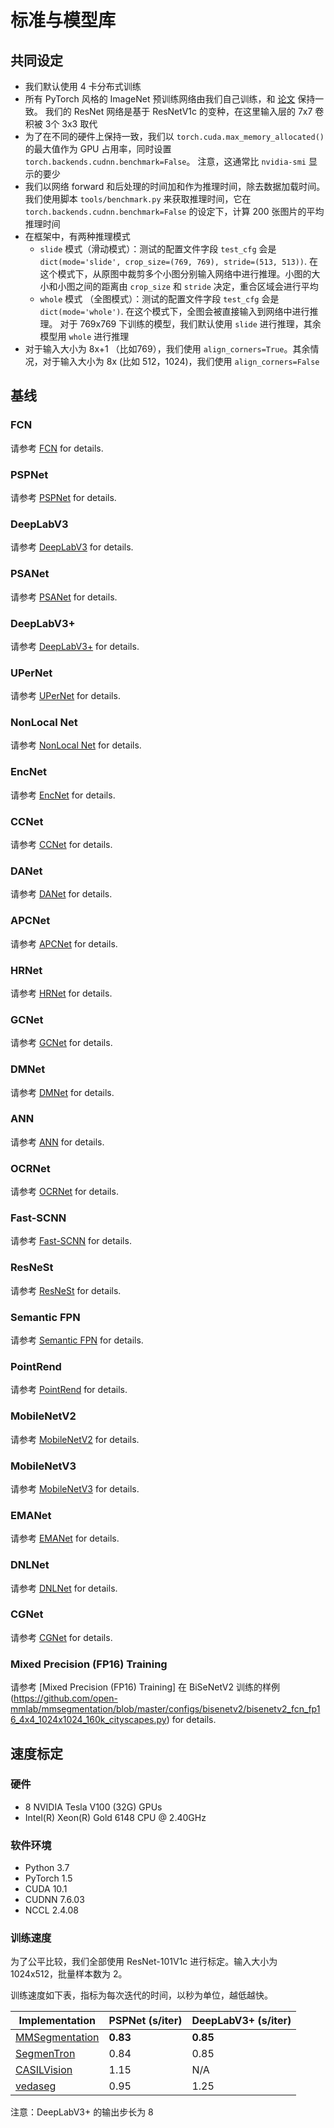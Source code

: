 # 标准与模型库

## 共同设定

* 我们默认使用 4 卡分布式训练
* 所有 PyTorch 风格的 ImageNet 预训练网络由我们自己训练，和 [论文](https://arxiv.org/pdf/1812.01187.pdf) 保持一致。
  我们的 ResNet 网络是基于 ResNetV1c 的变种，在这里输入层的 7x7 卷积被 3个 3x3 取代
* 为了在不同的硬件上保持一致，我们以 `torch.cuda.max_memory_allocated()` 的最大值作为 GPU 占用率，同时设置 `torch.backends.cudnn.benchmark=False`。
  注意，这通常比 `nvidia-smi` 显示的要少
* 我们以网络 forward 和后处理的时间加和作为推理时间，除去数据加载时间。我们使用脚本 `tools/benchmark.py` 来获取推理时间，它在 `torch.backends.cudnn.benchmark=False` 的设定下，计算 200 张图片的平均推理时间
* 在框架中，有两种推理模式
  * `slide` 模式（滑动模式）：测试的配置文件字段 `test_cfg` 会是 `dict(mode='slide', crop_size=(769, 769), stride=(513, 513))`.
    在这个模式下，从原图中裁剪多个小图分别输入网络中进行推理。小图的大小和小图之间的距离由 `crop_size` 和 `stride` 决定，重合区域会进行平均
  * `whole` 模式 （全图模式）：测试的配置文件字段 `test_cfg` 会是 `dict(mode='whole')`. 在这个模式下，全图会被直接输入到网络中进行推理。
    对于 769x769 下训练的模型，我们默认使用 `slide` 进行推理，其余模型用 `whole` 进行推理
* 对于输入大小为 8x+1 （比如769），我们使用 `align_corners=True`。其余情况，对于输入大小为 8x (比如 512，1024)，我们使用 `align_corners=False`

## 基线

### FCN

请参考 [FCN](https://github.com/open-mmlab/mmsegmentation/blob/master/configs/fcn) for details.

### PSPNet

请参考 [PSPNet](https://github.com/open-mmlab/mmsegmentation/blob/master/configs/pspnet) for details.

### DeepLabV3

请参考 [DeepLabV3](https://github.com/open-mmlab/mmsegmentation/blob/master/configs/deeplabv3) for details.

### PSANet

请参考 [PSANet](https://github.com/open-mmlab/mmsegmentation/blob/master/configs/psanet) for details.

### DeepLabV3+

请参考 [DeepLabV3+](https://github.com/open-mmlab/mmsegmentation/blob/master/configs/deeplabv3plus) for details.

### UPerNet

请参考 [UPerNet](https://github.com/open-mmlab/mmsegmentation/blob/master/configs/upernet) for details.

### NonLocal Net

请参考 [NonLocal Net](https://github.com/open-mmlab/mmsegmentation/blob/master/configs/nlnet) for details.

### EncNet

请参考 [EncNet](https://github.com/open-mmlab/mmsegmentation/blob/master/configs/encnet) for details.

### CCNet

请参考 [CCNet](https://github.com/open-mmlab/mmsegmentation/blob/master/configs/ccnet) for details.

### DANet

请参考 [DANet](https://github.com/open-mmlab/mmsegmentation/blob/master/configs/danet) for details.

### APCNet

请参考 [APCNet](https://github.com/open-mmlab/mmsegmentation/blob/master/configs/apcnet) for details.

### HRNet

请参考 [HRNet](https://github.com/open-mmlab/mmsegmentation/blob/master/configs/hrnet) for details.

### GCNet

请参考 [GCNet](https://github.com/open-mmlab/mmsegmentation/blob/master/configs/gcnet) for details.

### DMNet

请参考 [DMNet](https://github.com/open-mmlab/mmsegmentation/blob/master/configs/dmnet) for details.

### ANN

请参考 [ANN](https://github.com/open-mmlab/mmsegmentation/blob/master/configs/ann) for details.

### OCRNet

请参考 [OCRNet](https://github.com/open-mmlab/mmsegmentation/blob/master/configs/ocrnet) for details.

### Fast-SCNN

请参考 [Fast-SCNN](https://github.com/open-mmlab/mmsegmentation/blob/master/configs/fastscnn) for details.

### ResNeSt

请参考 [ResNeSt](https://github.com/open-mmlab/mmsegmentation/blob/master/configs/resnest) for details.

### Semantic FPN

请参考 [Semantic FPN](https://github.com/open-mmlab/mmsegmentation/blob/master/configs/semfpn) for details.

### PointRend

请参考 [PointRend](https://github.com/open-mmlab/mmsegmentation/blob/master/configs/point_rend) for details.

### MobileNetV2

请参考 [MobileNetV2](https://github.com/open-mmlab/mmsegmentation/blob/master/configs/mobilenet_v2) for details.

### MobileNetV3

请参考 [MobileNetV3](https://github.com/open-mmlab/mmsegmentation/blob/master/configs/mobilenet_v3) for details.

### EMANet

请参考 [EMANet](https://github.com/open-mmlab/mmsegmentation/blob/master/configs/emanet) for details.

### DNLNet

请参考 [DNLNet](https://github.com/open-mmlab/mmsegmentation/blob/master/configs/dnlnet) for details.

### CGNet

请参考 [CGNet](https://github.com/open-mmlab/mmsegmentation/blob/master/configs/cgnet) for details.

### Mixed Precision (FP16) Training

请参考 [Mixed Precision (FP16) Training] 在 BiSeNetV2 训练的样例 (https://github.com/open-mmlab/mmsegmentation/blob/master/configs/bisenetv2/bisenetv2_fcn_fp16_4x4_1024x1024_160k_cityscapes.py) for details.

## 速度标定

### 硬件

* 8 NVIDIA Tesla V100 (32G) GPUs
* Intel(R) Xeon(R) Gold 6148 CPU @ 2.40GHz

### 软件环境

* Python 3.7
* PyTorch 1.5
* CUDA 10.1
* CUDNN 7.6.03
* NCCL 2.4.08

### 训练速度

为了公平比较，我们全部使用 ResNet-101V1c 进行标定。输入大小为 1024x512，批量样本数为 2。

训练速度如下表，指标为每次迭代的时间，以秒为单位，越低越快。

| Implementation | PSPNet (s/iter) | DeepLabV3+ (s/iter) |
|----------------|-----------------|---------------------|
| [MMSegmentation](https://github.com/open-mmlab/mmsegmentation)              | **0.83**       | **0.85**   |
| [SegmenTron](https://github.com/LikeLy-Journey/SegmenTron)                  | 0.84           | 0.85       |
| [CASILVision](https://github.com/CSAILVision/semantic-segmentation-pytorch) | 1.15           | N/A          |
| [vedaseg](https://github.com/Media-Smart/vedaseg)                           | 0.95           | 1.25       |

注意：DeepLabV3+ 的输出步长为 8
